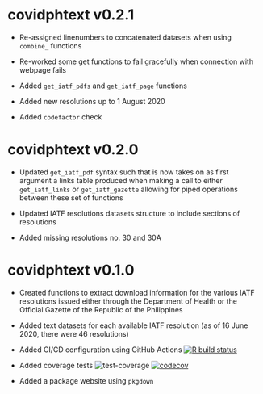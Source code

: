 # covidphtext v0.2.1

* Re-assigned linenumbers to concatenated datasets when using `combine_` functions

* Re-worked some get functions to fail gracefully when connection with webpage fails

* Added `get_iatf_pdfs` and `get_iatf_page` functions

* Added new resolutions up to 1 August 2020

* Added `codefactor` check

# covidphtext v0.2.0

* Updated `get_iatf_pdf` syntax such that is now takes on as first argument a links table produced when making a call to either `get_iatf_links` or `get_iatf_gazette` allowing for piped operations between these set of functions

* Updated IATF resolutions datasets structure to include sections of resolutions

* Added missing resolutions no. 30 and 30A

# covidphtext v0.1.0

* Created functions to extract download information for the various IATF resolutions issued either through the Department of Health or the Official Gazette of the Republic of the Philippines

* Added text datasets for each available IATF resolution (as of 16 June 2020, there were 46 resolutions)

* Added CI/CD configuration using GitHub Actions [![R build status](https://github.com/como-ph/covidphtext/workflows/R-CMD-check/badge.svg)](https://github.com/como-ph/covidphtext/actions)

* Added coverage tests ![test-coverage](https://github.com/como-ph/covidphtext/workflows/test-coverage/badge.svg) [![codecov](https://codecov.io/gh/como-ph/covidphtext/branch/master/graph/badge.svg)](https://codecov.io/gh/como-ph/covidphtext)

* Added a package website using `pkgdown`
